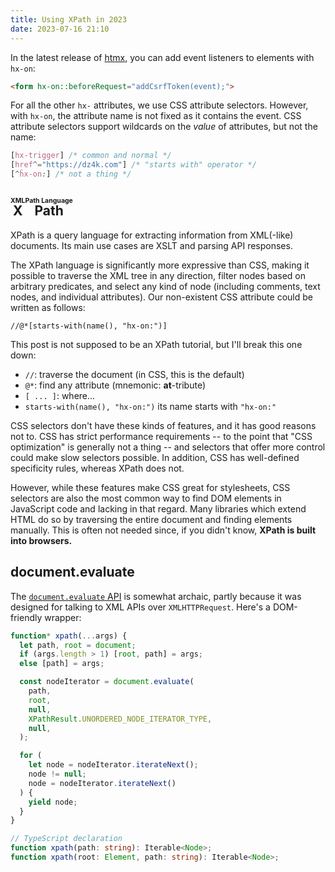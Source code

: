 ```yaml
---
title: Using XPath in 2023
date: 2023-07-16 21:10
---
```


In the latest release of [htmx],
you can add event listeners to elements with `hx-on`:

```html
<form hx-on::beforeRequest="addCsrfToken(event);">
```

For all the other `hx-` attributes, we use CSS attribute selectors.
However, with `hx-on`, the attribute name is not fixed as it contains the event.
CSS attribute selectors support wildcards on the _value_ of attributes,
but not the name:

```css
[hx-trigger] /* common and normal */
[href^="https://dz4k.com"] /* "starts with" operator */
[^ĥx-on:] /* not a thing */
```

## <ruby>X<rt>XML</rt>Path<rt>Path Language</ruby>

XPath is a query language for extracting information from XML(-like) documents.
Its main use cases are XSLT and parsing API responses.

The XPath language is significantly more expressive than CSS,
making it possible to traverse the XML tree in any direction,
filter nodes based on arbitrary predicates,
and select any kind of node
(including comments, text nodes, and individual attributes).
Our non-existent CSS attribute could be written as follows:

```xpath
//@*[starts-with(name(), "hx-on:")]
```

This post is not supposed to be an XPath tutorial, but I'll break this one down:

 - `//`: traverse the document (in CSS, this is the default)
 - `@*`: find any attribute (mnemonic: **at**-tribute)
 - `[ ... ]`: where...
 - `starts-with(name(), "hx-on:")` its name starts with `"hx-on:"`

CSS selectors don't have these kinds of features,
and it has good reasons not to.
CSS has strict performance requirements
-- to the point that "CSS optimization" is generally not a thing --
and selectors that offer more control could make slow selectors possible.
In addition, CSS has well-defined specificity rules, whereas XPath does not.

However, while these features make CSS great for stylesheets,
CSS selectors are also the most common way to find DOM elements in
JavaScript code and lacking in that regard.
Many libraries which extend HTML do so by traversing the entire document
and finding elements manually.
This is often not needed since, if you didn't know,
**XPath is built into browsers.**

## document.evaluate

The [`document.evaluate` API] is somewhat archaic,
partly because it was designed for talking to XML APIs over `XMLHTTPRequest`.
Here's a DOM-friendly wrapper:

```ts
function* xpath(...args) {
  let path, root = document;
  if (args.length > 1) [root, path] = args;
  else [path] = args;

  const nodeIterator = document.evaluate(
    path,
    root,
    null,
    XPathResult.UNORDERED_NODE_ITERATOR_TYPE,
    null,
  );

  for (
    let node = nodeIterator.iterateNext();
    node != null;
    node = nodeIterator.iterateNext()
  ) {
    yield node;
  }
}

// TypeScript declaration
function xpath(path: string): Iterable<Node>;
function xpath(root: Element, path: string): Iterable<Node>;
```

[htmx]: https://htmx.org
[`document.evaluate` API]: https://developer.mozilla.org/en-US/Web/XPath/Introduction_to_using_XPath_in_JavaScript
